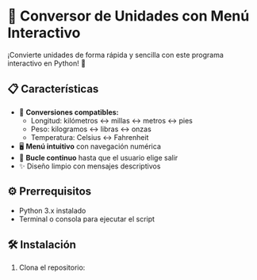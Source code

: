 # 🚀 Conversor de Unidades con Menú Interactivo

¡Convierte unidades de forma rápida y sencilla con este programa interactivo en Python! 🌟

## 📋 Características
- 🔄 **Conversiones compatibles:**
  - Longitud: kilómetros ↔ millas ↔ metros ↔ pies
  - Peso: kilogramos ↔ libras ↔ onzas
  - Temperatura: Celsius ↔ Fahrenheit
- 🖥️ **Menú intuitivo** con navegación numérica
- 🔄 **Bucle continuo** hasta que el usuario elige salir
- ✨ Diseño limpio con mensajes descriptivos

## ⚙️ Prerrequisitos
- Python 3.x instalado
- Terminal o consola para ejecutar el script

## 🛠️ Instalación
1. Clona el repositorio: